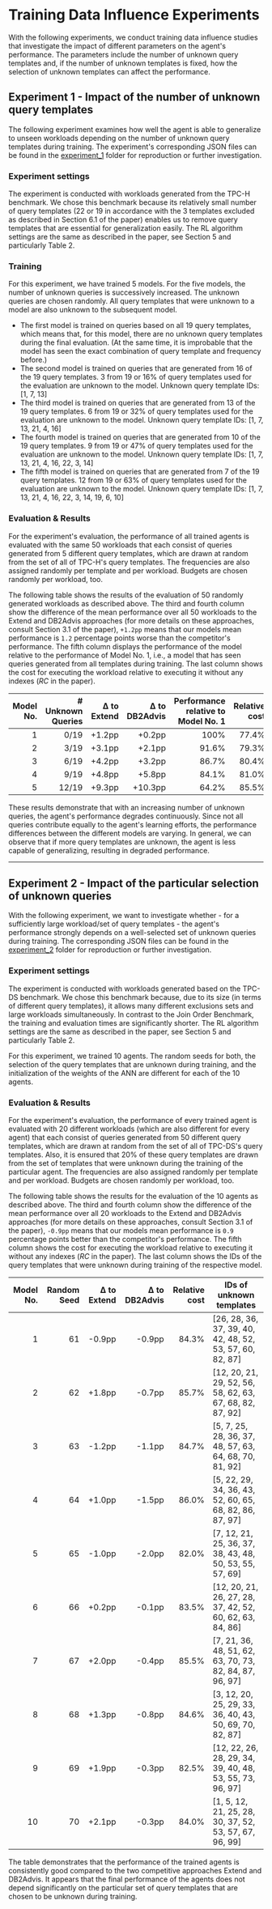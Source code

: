 # Training Data Influence Experiments

With the following experiments, we conduct training data influence studies that investigate the impact of different parameters on the agent's performance. The parameters include the number of unknown query templates and, if the number of unknown templates is fixed, how the selection of unknown templates can affect the performance.

## Experiment 1 - Impact of the number of unknown query templates

The following experiment examines how well the agent is able to generalize to unseen workloads depending on the number of unknown query templates during training. The experiment's corresponding JSON files can be found in the [experiment_1](./experiment_1/) folder for reproduction or further investigation.

### Experiment settings

The experiment is conducted with workloads generated from the TPC-H benchmark. We chose this benchmark because its relatively small number of query templates (22 or 19 in accordance with the 3 templates excluded as described in Section 6.1 of the paper) enables us to remove query templates that are essential for generalization easily. The RL algorithm settings are the same as described in the paper, see Section 5 and particularly Table 2.


### Training

For this experiment, we have trained 5 models. For the five models, the number of unknown queries is successively increased. The unknown queries are chosen randomly. All query templates that were unknown to a model are also unknown to the subsequent model.

- The first model is trained on queries based on all 19 query templates, which means that, for this model, there are no unknown query templates during the final evaluation. (At the same time, it is improbable that the model has seen the exact combination of query template and frequency before.)
- The second model is trained on queries that are generated from 16 of the 19 query templates. 3 from 19 or 16% of query templates used for the evaluation are unknown to the model. Unknown query template IDs: [1, 7, 13]
- The third model is trained on queries that are generated from 13 of the 19 query templates. 6 from 19 or 32% of query templates used for the evaluation are unknown to the model. Unknown query template IDs: [1, 7, 13, 21, 4, 16]
- The fourth model is trained on queries that are generated from 10 of the 19 query templates. 9 from 19 or 47% of query templates used for the evaluation are unknown to the model. Unknown query template IDs: [1, 7, 13, 21, 4, 16, 22, 3, 14]
- The fifth model is trained on queries that are generated from 7 of the 19 query templates. 12 from 19 or 63% of query templates used for the evaluation are unknown to the model. Unknown query template IDs: [1, 7, 13, 21, 4, 16, 22, 3, 14, 19, 6, 10]


### Evaluation & Results

For the experiment's evaluation, the performance of all trained agents is evaluated with the same 50 workloads that each consist of queries generated from 5 different query templates, which are drawn at random from the set of all of TPC-H's query templates. The frequencies are also assigned randomly per template and per workload. Budgets are chosen randomly per workload, too.

The following table shows the results of the evaluation of 50 randomly generated workloads as described above. The third and fourth column show the difference of the mean performance over all 50 workloads to the Extend and DB2Advis approaches (for more details on these approaches, consult Section 3.1 of the paper), `+1.2pp` means that our models mean performance is `1.2` percentage points worse than the competitor's performance. The fifth column displays the performance of the model relative to the performance of Model No. 1, i.e., a model that has seen queries generated from all templates during training. The last column shows the cost for executing the workload relative to executing it without any indexes (*RC* in the paper).

| Model No. | # Unknown Queries | Δ to Extend | Δ to DB2Advis | Performance relative to Model No. 1 | Relative cost |
|----------:|------------------:|------------:|--------------:|------------------------------------:|--------------:|
| 1         | 0/19              | +1.2pp      | +0.2pp        | 100%                                | 77.4%         |
| 2         | 3/19              | +3.1pp      | +2.1pp        | 91.6%                               | 79.3%         |
| 3         | 6/19              | +4.2pp      | +3.2pp        | 86.7%                               | 80.4%         |
| 4         | 9/19              | +4.8pp      | +5.8pp        | 84.1%                               | 81.0%         |
| 5         | 12/19             | +9.3pp      | +10.3pp       | 64.2%                               | 85.5%         |

These results demonstrate that with an increasing number of unknown queries, the agent's performance degrades continuously. Since not all queries contribute equally to the agent's learning efforts, the performance differences between the different models are varying. In general, we can observe that if more query templates are unknown, the agent is less capable of generalizing, resulting in degraded performance.

____________________


## Experiment 2 - Impact of the particular selection of unknown queries

With the following experiment, we want to investigate whether - for a sufficiently large workload/set of query templates - the agent's performance strongly depends on a well-selected set of unknown queries during training. The corresponding JSON files can be found in the [experiment_2](./experiment_2/) folder for reproduction or further investigation.


### Experiment settings

The experiment is conducted with workloads generated based on the TPC-DS benchmark. We chose this benchmark because, due to its size (in terms of different query templates), it allows many different exclusions sets and large workloads simultaneously. In contrast to the Join Order Benchmark, the training and evaluation times are significantly shorter. The RL algorithm settings are the same as described in the paper, see Section 5 and particularly Table 2.

For this experiment, we trained 10 agents. The random seeds for both, the selection of the query templates that are unknown during training, and the initialization of the weights of the ANN are different for each of the 10 agents.

### Evaluation & Results 

For the experiment's evaluation, the performance of every trained agent is evaluated with 20 different workloads (which are also different for every agent) that each consist of queries generated from 50 different query templates, which are drawn at random from the set of all of TPC-DS's query templates. Also, it is ensured that 20% of these query templates are drawn from the set of templates that were unknown during the training of the particular agent. The frequencies are also assigned randomly per template and per workload. Budgets are chosen randomly per workload, too.

The following table shows the results for the evaluation of the 10 agents as described above. The third and fourth column show the difference of the mean performance over all 20 workloads to the Extend and DB2Advis approaches (for more details on these approaches, consult Section 3.1 of the paper), `-0.9pp` means that our models mean performance is `0.9` percentage points better than the competitor's performance. The fifth column shows the cost for executing the workload relative to executing it without any indexes (*RC* in the paper). The last column shows the IDs of the query templates that were unknown during training of the respective model.

| Model No. | Random Seed | Δ to Extend | Δ to DB2Advis | Relative cost | IDs of unknown templates |
|----------:|------------:|------------:|--------------:|--------------:|--------------------------|
| 1         | 61          | -0.9pp      | -0.9pp        | 84.3%         |[26, 28, 36, 37, 39, 40, 42, 48, 52, 53, 57, 60, 82, 87]|
| 2         | 62          | +1.8pp      | -0.7pp        | 85.7%         |[12, 20, 21, 29, 52, 56, 58, 62, 63, 67, 68, 82, 87, 92]|
| 3         | 63          | -1.2pp      | -1.1pp        | 84.7%         |[5, 7, 25, 28, 36, 37, 48, 57, 63, 64, 68, 70, 81, 92]|
| 4         | 64          | +1.0pp      | -1.5pp        | 86.0%         |[5, 22, 29, 34, 36, 43, 52, 60, 65, 68, 82, 86, 87, 97]|
| 5         | 65          | -1.0pp      | -2.0pp        | 82.0%         |[7, 12, 21, 25, 36, 37, 38, 43, 48, 50, 53, 55, 57, 69]|
| 6         | 66          | +0.2pp      | -0.1pp        | 83.5%         |[12, 20, 21, 26, 27, 28, 37, 42, 52, 60, 62, 63, 84, 86]|
| 7         | 67          | +2.0pp      | -0.4pp        | 85.5%         |[7, 21, 36, 48, 51, 62, 63, 70, 73, 82, 84, 87, 96, 97]|
| 8         | 68          | +1.3pp      | -0.8pp        | 84.6%         |[3, 12, 20, 25, 29, 33, 36, 40, 43, 50, 69, 70, 82, 87]|
| 9         | 69          | +1.9pp      | -0.3pp        | 82.5%         |[12, 22, 26, 28, 29, 34, 39, 40, 48, 53, 55, 73, 96, 97]|
| 10        | 70          | +2.1pp      | -0.3pp        | 84.0%         |[1, 5, 12, 21, 25, 28, 30, 37, 52, 53, 57, 67, 96, 99]|

The table demonstrates that the performance of the trained agents is consistently good compared to the two competitive approaches Extend and DB2Advis. It appears that the final performance of the agents does not depend significantly on the particular set of query templates that are chosen to be unknown during training.

